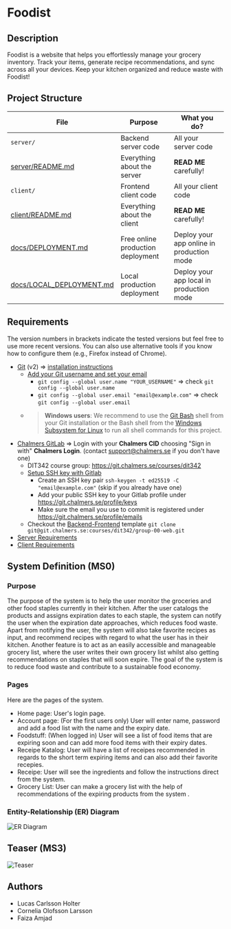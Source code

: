 # Foodist

## Description

Foodist is a website that helps you effortlessly manage your grocery inventory. Track your items, generate recipe recommendations, and sync across all your devices. Keep your kitchen organized and reduce waste with Foodist!

## Project Structure

| File        | Purpose           | What you do?  |
| ------------- | ------------- | ----- |
| `server/` | Backend server code | All your server code |
| [server/README.md](server/README.md) | Everything about the server | **READ ME** carefully! |
| `client/` | Frontend client code | All your client code |
| [client/README.md](client/README.md) | Everything about the client | **READ ME** carefully! |
| [docs/DEPLOYMENT.md](docs/DEPLOYMENT.md) | Free online production deployment | Deploy your app online in production mode |
| [docs/LOCAL_DEPLOYMENT.md](docs/LOCAL_DEPLOYMENT.md) | Local production deployment | Deploy your app local in production mode |

## Requirements

The version numbers in brackets indicate the tested versions but feel free to use more recent versions.
You can also use alternative tools if you know how to configure them (e.g., Firefox instead of Chrome).

* [Git](https://git-scm.com/) (v2) => [installation instructions](https://www.atlassian.com/git/tutorials/install-git)
  * [Add your Git username and set your email](https://docs.gitlab.com/ce/gitlab-basics/start-using-git.html#add-your-git-username-and-set-your-email)
    * `git config --global user.name "YOUR_USERNAME"` => check `git config --global user.name`
    * `git config --global user.email "email@example.com"` => check `git config --global user.email`
  * > **Windows users**: We recommend to use the [Git Bash](https://www.atlassian.com/git/tutorials/git-bash) shell from your Git installation or the Bash shell from the [Windows Subsystem for Linux](https://docs.microsoft.com/en-us/windows/wsl/install-win10) to run all shell commands for this project.
* [Chalmers GitLab](https://git.chalmers.se/) => Login with your **Chalmers CID** choosing "Sign in with" **Chalmers Login**. (contact [support@chalmers.se](mailto:support@chalmers.se) if you don't have one)
  * DIT342 course group: https://git.chalmers.se/courses/dit342
  * [Setup SSH key with Gitlab](https://docs.gitlab.com/ee/ssh/)
    * Create an SSH key pair `ssh-keygen -t ed25519 -C "email@example.com"` (skip if you already have one)
    * Add your public SSH key to your Gitlab profile under https://git.chalmers.se/profile/keys
    * Make sure the email you use to commit is registered under https://git.chalmers.se/profile/emails
  * Checkout the [Backend-Frontend](https://git.chalmers.se/courses/dit342/group-00-web) template `git clone git@git.chalmers.se:courses/dit342/group-00-web.git`
* [Server Requirements](./server/README.md#Requirements)
* [Client Requirements](./client/README.md#Requirements)

## System Definition (MS0)

### Purpose

The purpose of the system is to help the user monitor the groceries and other food staples currently in their kitchen. After the user catalogs the products and assigns expiration dates to each staple, the system can notify the user when the expiration date approaches, which reduces food waste. Apart from notifying the user, the system will also take favorite recipes as input, and recommend recipes with regard to what the user has in their kitchen. Another feature is to act as an easily accessible and manageable grocery list, where the user writes their own grocery list whilst also getting recommendations on staples that will soon expire. The goal of the system is to reduce food waste and contribute to a sustainable food economy. 

### Pages

Here are the pages of the system.
* Home page: User's login page. 
* Account page: (For the first users only) User will enter name, password and add a food list with the name and the expiry date.
* Foodstuff: (When logged in) User will see a list of food items that are expiring soon and can add more food items with their expiry dates.
* Receipe Katalog: User will have a list of receipes recommended in regards to the short term expiring items and can also add their favorite recepies.
* Receipe: User will see the ingredients and follow the instructions direct from the system.
* Grocery List: User can make a grocery list with the help of recommendations of the expiring products from the system .

### Entity-Relationship (ER) Diagram

![ER Diagram](./images/er_diagram.png)

## Teaser (MS3)

![Teaser](./images/teaser.png)

## Authors
- Lucas Carlsson Holter <!-- x -->
- Cornelia Olofsson Larsson <!-- x -->
- Faiza Amjad
